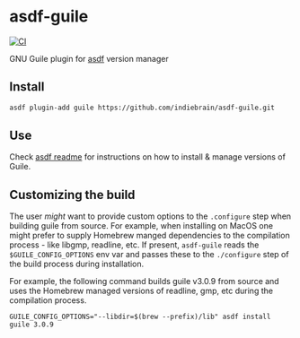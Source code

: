 # asdf-guile

[![CI](https://github.com/indiebrain/asdf-guile/actions/workflows/ci.yml/badge.svg?branch=master)](https://github.com/indiebrain/asdf-guile/actions/workflows/ci.yml)

GNU Guile plugin for [asdf](https://github.com/asdf-vm/asdf) version manager

## Install

```sh
asdf plugin-add guile https://github.com/indiebrain/asdf-guile.git
```

## Use

Check [asdf readme](https://github.com/asdf-vm/asdf/blob/master/README.md) for instructions on how to install & manage versions of Guile.

## Customizing the build

The user _might_ want to provide custom options to the `.configure`
step when building guile from source. For example, when installing on
MacOS one might prefer to supply Homebrew manged dependencies to the
compilation process - like libgmp, readline, etc. If present,
`asdf-guile` reads the `$GUILE_CONFIG_OPTIONS` env var and passes
these to the `./configure` step of the build process during
installation.

For example, the following command builds guile v3.0.9 from source and
uses the Homebrew managed versions of readline, gmp, etc during the
compilation process.

```
GUILE_CONFIG_OPTIONS="--libdir=$(brew --prefix)/lib" asdf install guile 3.0.9
```
